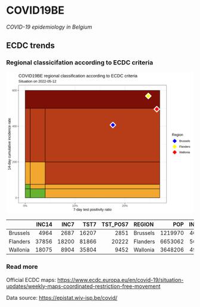 
# COVID19BE

*COVID-19 epidemiology in Belgium*

## ECDC trends

### Regional classicifation according to ECDC criteria

![](COVID9BE-ecdc-trend.png)

|          | INC14 |  INC7 |  TST7 | TST\_POS7 | REGION   |     POP | INC14\_RT |       PR7 |          GR |
| :------- | ----: | ----: | ----: | --------: | :------- | ------: | --------: | --------: | ----------: |
| Brussels |  4964 |  2687 | 16207 |      2851 | Brussels | 1219970 |  406.8953 | 0.1759116 |   0.1800615 |
| Flanders | 37856 | 18200 | 81866 |     20222 | Flanders | 6653062 |  569.0012 | 0.2470134 | \-0.0740741 |
| Wallonia | 18075 |  8904 | 35804 |      9452 | Wallonia | 3648206 |  495.4490 | 0.2639928 | \-0.0291135 |

### Read more

Official ECDC maps:
<https://www.ecdc.europa.eu/en/covid-19/situation-updates/weekly-maps-coordinated-restriction-free-movement>

Data source: <https://epistat.wiv-isp.be/covid/>
